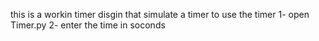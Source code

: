 this is a workin timer disgin that simulate a timer 
to use the timer
1- open Timer.py 
2- enter the time in soconds
